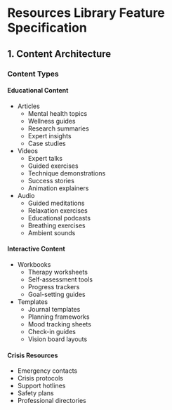 # Resources Library Feature Specification

## 1. Content Architecture

### Content Types

#### Educational Content
- Articles
  - Mental health topics
  - Wellness guides
  - Research summaries
  - Expert insights
  - Case studies
- Videos
  - Expert talks
  - Guided exercises
  - Technique demonstrations
  - Success stories
  - Animation explainers
- Audio
  - Guided meditations
  - Relaxation exercises
  - Educational podcasts
  - Breathing exercises
  - Ambient sounds

#### Interactive Content
- Workbooks
  - Therapy worksheets
  - Self-assessment tools
  - Progress trackers
  - Goal-setting guides
- Templates
  - Journal templates
  - Planning frameworks
  - Mood tracking sheets
  - Check-in guides
  - Vision board layouts

#### Crisis Resources
- Emergency contacts
- Crisis protocols
- Support hotlines
- Safety plans
- Professional directories


